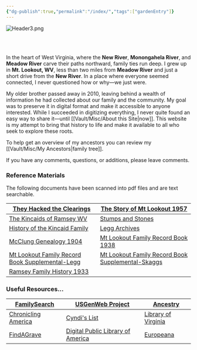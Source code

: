 ```yaml
---
{"dg-publish":true,"permalink":"/index/","tags":["gardenEntry"]}
---
```


![Header3.png](/img/user/assets/Header3.png)

<br><br>

In the heart of West Virginia, where the **New River**, **Monongahela River**, and **Meadow River** carve their paths northward, family ties run deep. I grew up in **Mt. Lookout, WV**, less than two miles from **Meadow River** and just a short drive from the **New River**. In a place where everyone seemed connected, I never questioned how or why—we just were.

My older brother passed away in 2010, leaving behind a wealth of information he had collected about our family and the community. My goal was to preserve it in digital format and make it accessible to anyone interested. While I succeeded in digitizing everything, I never quite found an easy way to share it—until [[Vault/Misc/About this Site\|now]]. This website is my attempt to bring that history to life and make it available to all who seek to explore these roots.

To help get an overview of my ancestors you can review my [[Vault/Misc/My Ancestors\|family tree]].

If you have any comments, questions, or additions, please leave comments.

### Reference Materials

The following documents have been scanned into pdf files and are text searchable.

| [They Hacked the Clearings](https://drive.google.com/file/d/0B0oZv34v0ajXaGwwYzJENDZwaDg/view?usp=sharing&resourcekey=0-0m1j2Of9c7zyWLrlfdyAZA)                          | [The Story of Mt Lookout 1957](https://drive.google.com/file/d/0B0oZv34v0ajXNGJBMzB5NFZWLTA/view?usp=sharing&resourcekey=0-hcU8xApVTo4BZptpwRhBow)                         |
| ------------------------------------------------------------------------------------------------------------------------------------------------------------------------ | -------------------------------------------------------------------------------------------------------------------------------------------------------------------------- |
| [The Kincaids of Ramsey WV](https://drive.google.com/file/d/0B0oZv34v0ajXS0RIRzU3VWt0NnM/view?usp=sharing&resourcekey=0-UJgjTLOde1dIhxzdDUaL-g)                          | [Stumps and Stones](https://drive.google.com/file/d/0B0oZv34v0ajXTWZQSTZlTGttcms/view?usp=sharing&resourcekey=0-XaX3qwC98_LK95s3xRtuow)                                    |
| [History of the Kincaid Family](https://drive.google.com/file/d/0B0oZv34v0ajXVUstZkJEV2hUdW8/view?usp=drive_link&resourcekey=0-gyR8XsVV5zkjlqS8Sd_HRw)                   | [Legg Archives](https://drive.google.com/file/d/0B0oZv34v0ajXdmloZDlQbjZMV0k/view?usp=drive_link&resourcekey=0-tdP1z0sA_g0M3_1hXEoNzQ)                                     |
| [McClung Genealogy 1904](https://drive.google.com/file/d/0B0oZv34v0ajXUWNUVmVwTUNhZ1E/view?usp=drive_link&resourcekey=0-GGNON3kTqpLoMdz3hRxyPQ)                          | [Mt Lookout Family Record Book 1938](https://drive.google.com/file/d/0B0oZv34v0ajXQXdIRFhULU0ySWM/view?usp=drive_link&resourcekey=0-q6z_POF66AcZ3lzhcsSGVA)                |
| [Mt Lookout Family Record Book Supplemental-Legg](https://drive.google.com/file/d/0B0oZv34v0ajXeW41RmNiXzNaclE/view?usp=drive_link&resourcekey=0-CUS8XvkyaIqXCH9YbF3XCA) | [Mt Lookout Family Record Book Supplemental-Skaggs](https://drive.google.com/file/d/0B0oZv34v0ajXTHZSTktPeVNwRU0/view?usp=drive_link&resourcekey=0-_Ya_ctt1CBER4RuJwNKFqQ) |
| [Ramsey Family History 1933](https://drive.google.com/file/d/0B0oZv34v0ajXejR4V3pqMlB6UEk/view?usp=drive_link&resourcekey=0-aRa0H6wsvVjU9uv38-PDLQ)                      |                                                                                                                                                                            |

### Useful Resources...

| [FamilySearch](https://www.familysearch.org/)              | [USGenWeb Project](http://www.usgenweb.org/)        | [Ancestry](https://www.ancestry.com/)                      |
| ---------------------------------------------------------- | --------------------------------------------------- | ---------------------------------------------------------- |
| [Chronicling America](https://chroniclingamerica.loc.gov/) | [Cyndi's List](https://www.cyndislist.com/)         | [Library of Virginia](https://lva-virginia.libguides.com/) |
| [FindAGrave](https://www.findagrave.com/)                  | [Digital Public Library of America](https://dp.la/) | [Europeana](https://www.europeana.eu/en)                   |

